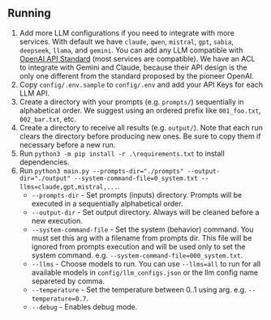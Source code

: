 ## Running

1. Add more LLM configurations if you need to integrate with more services. With default we have `claude`, `qwen`, `mistral`, `gpt`, `sabia`, `deepseek`, `llama`, and `gemini`. You can add any LLM compatible with [OpenAI API Standard](https://platform.openai.com/docs/api-reference/introduction) (most services are compatible). We have an ACL to integrate with Gemini and Claude, because their API design is the only one different from the standard proposed by the pioneer OpenAI.
2. Copy `config/.env.sample` to `config/.env` and add your API Keys for each LLM API.
3. Create a directory with your prompts (e.g. `prompts/`) sequentially in alphabetical order. We suggest using an ordered prefix like `001_foo.txt`, `002_bar.txt`, etc.
4. Create a directory to receive all results (e.g. `output/`). Note that each run clears the directory before producing new ones. Be sure to copy them if necessary before a new run.
4. Run `python3 -m pip install -r .\requirements.txt` to install dependencies.
5. Run `python3 main.py --prompts-dir="./prompts" --output-dir="./output" --system-command-file=0_system.txt --llms=claude,gpt,mistral,...`. 
    - `--prompts-dir` - Set prompts (inputs) directory. Prompts will be executed in a sequentially alphabetical order.
    - `--output-dir` - Set output directory. Always will be cleaned before a new execution.
    - `--system-command-file` - Set the system (behavior) command. You must set this arg with a filename from prompts dir. This file will be ignored from prompts execution and will be used only to set the system command. e.g. `--system-command-file=000_system.txt`.
    - `--llms` - Choose models to run. You can use `--llms=all` to run for all available models in `config/llm_configs.json` or the llm config name separeted by comma. 
    - `--temperature` - Set the temperature between 0..1 using arg. e.g. `--temperature=0.7`.
    - `--debug` - Enables debug mode.
